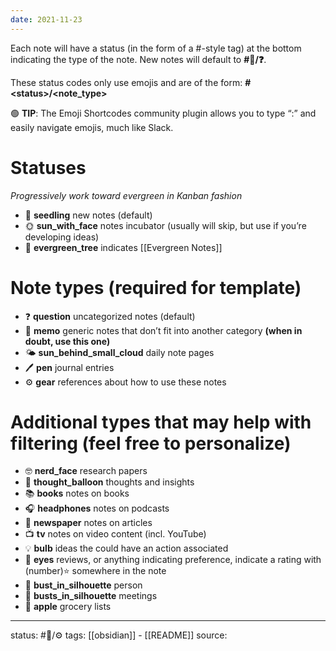 ```yaml
---
date: 2021-11-23
---
```

Each note will have a status (in the form of a \#-style tag) at the bottom indicating the type of the note. New notes will default to **\#🌱/❓**.

These status codes only use emojis and are of the form:
**\#\<status\>/\<note_type\>**

🟢 **TIP**: The Emoji Shortcodes community plugin allows you to type “:” and easily navigate emojis, much like Slack.

# Statuses
*Progressively work toward evergreen in Kanban fashion*
- 🌱 **seedling** new notes (default)
- 🌞 **sun_with_face** notes incubator (usually will skip, but use if you’re developing ideas)
- 🌲 **evergreen_tree** indicates [[Evergreen Notes]]

# Note types (required for template)
- ❓ **question** uncategorized notes (default)
- 📝 **memo** generic notes that don’t fit into another category **(when in doubt, use this one)**
- 🌤 **sun_behind_small_cloud** daily note pages
- 🖊 **pen** journal entries
- ⚙ **gear** references about how to use these notes

# Additional types that may help with filtering (feel free to personalize)
- 🤓 **nerd_face** research papers
- 💭 **thought_balloon** thoughts and insights
- 📚 **books** notes on books
- 🎧 **headphones** notes on podcasts
- 📰 **newspaper** notes on articles
- 📺 **tv** notes on video content (incl. YouTube)
- 💡 **bulb** ideas the could have an action associated
- 👀 **eyes** reviews, or anything indicating preference, indicate a rating with (number)⭐ somewhere in the note
- 👤 **bust_in_silhouette** person
- 👥 **busts_in_silhouette** meetings
- 🍎 **apple** grocery lists
___
status: #🌲/⚙ 
tags: [[obsidian]] - [[README]]
source:
